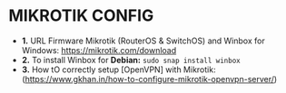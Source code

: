 # MIKROTIK CONFIG

- **1.** URL Firmware Mikrotik (RouterOS & SwitchOS) and Winbox for Windows: https://mikrotik.com/download
- **2.** To install Winbox for **Debian:**  ``` sudo snap install winbox ``` 
- **3.** How tO correctly setup [OpenVPN] with Mikrotik:(https://www.gkhan.in/how-to-configure-mikrotik-openvpn-server/)